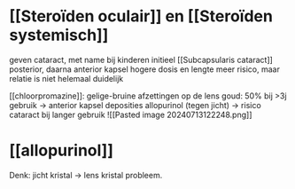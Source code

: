 # [[Steroïden oculair]] en [[Steroïden systemisch]] 
geven cataract, met name bij kinderen
initieel [[Subcapsularis cataract]] posterior, daarna anterior kapsel
hogere dosis en lengte meer risico, maar relatie is niet helemaal duidelijk

[[chloorpromazine]]: gelige-bruine afzettingen op de lens
goud: 50% bij >3j gebruik -> anterior kapsel deposities
allopurinol (tegen jicht) -> risico cataract bij langer gebruik
![[Pasted image 20240713122248.png]]

# [[allopurinol]]
Denk: jicht kristal -> lens kristal probleem. 
